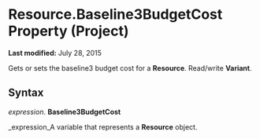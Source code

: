 
# Resource.Baseline3BudgetCost Property (Project)

 **Last modified:** July 28, 2015

Gets or sets the baseline3 budget cost for a  **Resource**. Read/write  **Variant**.

## Syntax

 _expression_. **Baseline3BudgetCost**

 _expression_A variable that represents a  **Resource** object.

